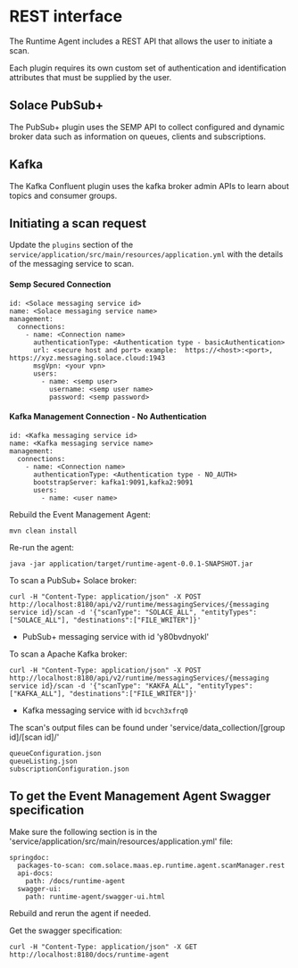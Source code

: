 # REST interface

The Runtime Agent includes a REST API that allows the user to initiate a scan.

Each plugin requires its own custom set of authentication and identification attributes that must be supplied by the
user.

## Solace PubSub+

The PubSub+ plugin uses the SEMP API to collect configured and dynamic broker data such as information on queues,
clients and subscriptions.

## Kafka

The Kafka Confluent plugin uses the kafka broker admin APIs to learn about topics and consumer groups.

## Initiating a scan request

Update the `plugins` section of the `service/application/src/main/resources/application.yml` with the details of the messaging service to scan.

#### Semp Secured Connection

```
id: <Solace messaging service id>
name: <Solace messaging service name>
management:
  connections:
    - name: <Connection name>
      authenticationType: <Authentication type - basicAuthentication>
      url: <secure host and port> example:  https://<host>:<port>, https://xyz.messaging.solace.cloud:1943 
      msgVpn: <your vpn>
      users:
        - name: <semp user>
          username: <semp user name>
          password: <semp password> 
```

#### Kafka Management Connection - No Authentication

```
id: <Kafka messaging service id>
name: <Kafka messaging service name>
management:
  connections:
    - name: <Connection name>
      authenticationType: <Authentication type - NO_AUTH>
      bootstrapServer: kafka1:9091,kafka2:9091
      users:
        - name: <user name> 
```

Rebuild the Event Management Agent:

```
mvn clean install
```

Re-run the agent:

```
java -jar application/target/runtime-agent-0.0.1-SNAPSHOT.jar
```

To scan a PubSub+ Solace broker:

```
curl -H "Content-Type: application/json" -X POST http://localhost:8180/api/v2/runtime/messagingServices/{messaging service id}/scan -d '{"scanType": "SOLACE_ALL", "entityTypes": ["SOLACE_ALL"], "destinations":["FILE_WRITER"]}'
```

* PubSub+ messaging service with id 'y80bvdnyokl'

To scan a Apache Kafka broker:

```
curl -H "Content-Type: application/json" -X POST http://localhost:8180/api/v2/runtime/messagingServices/{messaging service id}/scan -d '{"scanType": "KAKFA_ALL", "entityTypes": ["KAFKA_ALL"], "destinations":["FILE_WRITER"]}'
```

* Kafka messaging service with id `bcvch3xfrq0`

The scan's output files can be found under 'service/data_collection/[group id]/[scan id]/'

```
queueConfiguration.json
queueListing.json
subscriptionConfiguration.json
```


## To get the Event Management Agent Swagger specification

Make sure the following section is in the 'service/application/src/main/resources/application.yml' file:

```
springdoc:
  packages-to-scan: com.solace.maas.ep.runtime.agent.scanManager.rest
  api-docs:
    path: /docs/runtime-agent
  swagger-ui:
    path: runtime-agent/swagger-ui.html
```

Rebuild and rerun the agent if needed.

Get the swagger specification:

```
curl -H "Content-Type: application/json" -X GET http://localhost:8180/docs/runtime-agent
```
